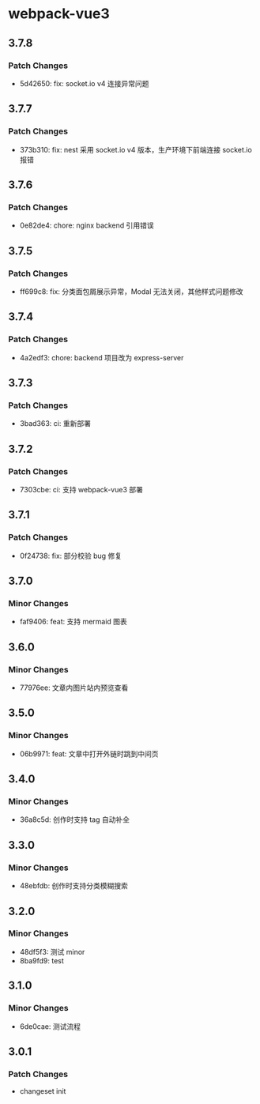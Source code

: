# webpack-vue3

## 3.7.8

### Patch Changes

-   5d42650: fix: socket.io v4 连接异常问题

## 3.7.7

### Patch Changes

-   373b310: fix: nest 采用 socket.io v4 版本，生产环境下前端连接 socket.io 报错

## 3.7.6

### Patch Changes

-   0e82de4: chore: nginx backend 引用错误

## 3.7.5

### Patch Changes

-   ff699c8: fix: 分类面包屑展示异常，Modal 无法关闭，其他样式问题修改

## 3.7.4

### Patch Changes

-   4a2edf3: chore: backend 项目改为 express-server

## 3.7.3

### Patch Changes

-   3bad363: ci: 重新部署

## 3.7.2

### Patch Changes

-   7303cbe: ci: 支持 webpack-vue3 部署

## 3.7.1

### Patch Changes

-   0f24738: fix: 部分校验 bug 修复

## 3.7.0

### Minor Changes

-   faf9406: feat: 支持 mermaid 图表

## 3.6.0

### Minor Changes

-   77976ee: 文章内图片站内预览查看

## 3.5.0

### Minor Changes

-   06b9971: feat: 文章中打开外链时跳到中间页

## 3.4.0

### Minor Changes

-   36a8c5d: 创作时支持 tag 自动补全

## 3.3.0

### Minor Changes

-   48ebfdb: 创作时支持分类模糊搜索

## 3.2.0

### Minor Changes

-   48df5f3: 测试 minor
-   8ba9fd9: test

## 3.1.0

### Minor Changes

-   6de0cae: 测试流程

## 3.0.1

### Patch Changes

-   changeset init
